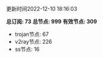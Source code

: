 更新时间2022-12-10 18:16:03

**总订阅: 73**
**总节点: 999**
**有效节点: 309**
- trojan节点: 67
- v2ray节点: 226
- ss节点: 16
